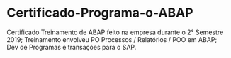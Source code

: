 # Certificado-Programa-o-ABAP
Certificado Treinamento de ABAP feito na empresa durante o 2° Semestre 2019; Treinamento envolveu PO Processos / Relatórios / POO em ABAP; Dev de Programas e transações para o SAP.
